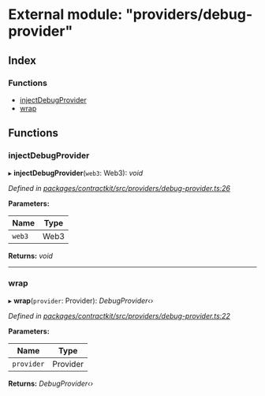# External module: "providers/debug-provider"

## Index

### Functions

* [injectDebugProvider](_providers_debug_provider_.md#injectdebugprovider)
* [wrap](_providers_debug_provider_.md#wrap)

## Functions

###  injectDebugProvider

▸ **injectDebugProvider**(`web3`: Web3): *void*

*Defined in [packages/contractkit/src/providers/debug-provider.ts:26](https://github.com/celo-org/celo-monorepo/blob/6049da1fa/packages/contractkit/src/providers/debug-provider.ts#L26)*

**Parameters:**

Name | Type |
------ | ------ |
`web3` | Web3 |

**Returns:** *void*

___

###  wrap

▸ **wrap**(`provider`: Provider): *DebugProvider‹›*

*Defined in [packages/contractkit/src/providers/debug-provider.ts:22](https://github.com/celo-org/celo-monorepo/blob/6049da1fa/packages/contractkit/src/providers/debug-provider.ts#L22)*

**Parameters:**

Name | Type |
------ | ------ |
`provider` | Provider |

**Returns:** *DebugProvider‹›*
